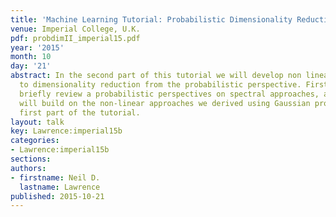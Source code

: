 ```yaml
---
title: 'Machine Learning Tutorial: Probabilistic Dimensionality Reduction {II}'
venue: Imperial College, U.K.
pdf: probdimII_imperial15.pdf
year: '2015'
month: 10
day: '21'
abstract: In the second part of this tutorial we will develop non linear approaches
  to dimensionality reduction from the probabilistic perspective. Firstly we will
  briefly review a probabilistic perspectives on spectral approaches, and then we
  will build on the non-linear approaches we derived using Gaussian processes in the
  first part of the tutorial.
layout: talk
key: Lawrence:imperial15b
categories:
- Lawrence:imperial15b
sections: 
authors:
- firstname: Neil D.
  lastname: Lawrence
published: 2015-10-21
---
```

